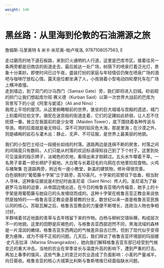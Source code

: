 ```yaml
---
weight: 146
---
```

# 黑丝路：从里海到伦敦的石油溯源之旅

詹姆斯·马里奥特 & 米卡·米尼奥-帕卢埃洛, 9787108057563, E

走过磨亮的地下道石板路，来到灯火通明的人行道，这里是巴库市区。接着往另一条两旁都是旧商店的街道走去，最后抵达一处广场，树荫下的喷泉打着泛光灯，景象十分美妙。即使时间已过午夜，盛装打扮的家庭与年轻情侣仍聚在喷泉广场的酒吧与咖啡厅放松心情。露天座位都坐满了人，小孩骑着小型电动四轮摩托车在广场上横冲直撞。  
走到墙边，到了双门的沙马西门（Samaxi Gate）旁，我们即将进入旧城。砂岩砌的拱门让我们想起库尔班·赛义德（Kurban Said）以第一次世界大战前的巴库为背景写下的小说《阿里与妮诺》（Ali and Nino）：  
我爬上平坦的屋顶。从这里俯瞰眼前的世界，堡垒的巨大城墙与宫殿的遗迹，城门上刻着阿拉伯文字。骆驼在迷宫般的街道走着，它们的足踝如此娇弱，让人忍不住抚摸一番。耸立在我面前的是少女塔（Maiden Tower），底下围绕着各种传说与导游。塔的后面就是毫无特征、深不可测的铅灰色大海，那是里海；在沙漠之外，则是嶙峋的岩石与灌木丛：静止、无声、不可征服，是世界上最美丽的地貌。

我们的小型巴士经过一段细长如线的村落。道路两边是连绵不断的房舍，村落之间的间隔竟只有数码，人们只能从村落的欢迎标语得知自己到了下个村子。这里到处可见温泉的指示牌子，淡褐色的农地，看得出来才刚耕过。五头水牛嚼着干草。一名男子拿着一把长柄铲子掘地。大白鹭与长着冠毛的乌鸦在农地里捡拾食物。火鸡与猪聚集
在道路两旁，附近有一座小教堂，新盖的建筑物，修补得很完善。  
白色钢制的“葡萄藤十字架”立于路旁，高10英尺。十字架的双臂往下低垂，相当耐人寻味，这种象征据说是4世纪时由圣尼诺（Saint Nino）传人的。圣尼诺为了躲避罗马当局的迫害，从帝国边境出逃，在今日的格鲁吉亚境内传福音，她手上的十字架是用葡萄藤与她自已的头发缠绕而成的。这种十字架在格鲁吉亚正教会来说依然是独特的——格鲁吉亚正教会是基督教的分支，数世纪以来一直是格鲁吉亚民族认同的核心。苏联瓦解之后，格鲁吉亚教会的力量便不断增长，连政治人物也争相讨好。  
羊群啃着邻近地面的青草与去年残留下来的作物。白杨与柳树交错纵横，构成层次不一的地貌。这里的田野是灰褐色的，与格鲁吉亚西部迥然不同，黑海流域的森林是一片湿润的嫩绿。格鲁吉亚东西两边的气候差异自古已然，但到了现代似乎变得更为悬殊，成为不得不正视的问题。几天后，我们拜访了格鲁吉亚环境部的玛丽娜·史凡吉拉泽（Marina Shvangiradze），她向我们解释格鲁吉亚东部已经受到气候变迁的重大冲击。当地的农业在旱季变长与温度升高的影响下，遭到严重的打击。再加上春季的强风，这些气象上的变迁对农业造成了负面影响：小麦的产量减半，向日葵收。格鲁吉亚的核心大城第比利斯与鲁斯塔维已经面临缺水问题。